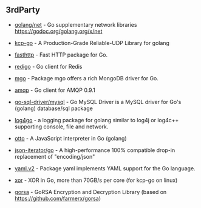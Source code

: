 ## 3rdParty

- [golang/net](https://github.com/golang/net) - Go supplementary network libraries https://godoc.org/golang.org/x/net

- [kcp-go](https://github.com/xtaci/kcp-go) - A Production-Grade Reliable-UDP Library for golang

- [fasthttp](https://github.com/valyala/fasthttp) - Fast HTTP package for Go. 

- [redigo](https://github.com/gomodule/redigo) - Go client for Redis

- [mgo](https://gopkg.in/mgo.v2) - Package mgo offers a rich MongoDB driver for Go.

- [amqp](https://github.com/streadway/amqp) - Go client for AMQP 0.9.1

- [go-sql-driver/mysql](https://github.com/go-sql-driver/mysql) - Go MySQL Driver is a MySQL driver for Go's (golang) database/sql package

- [log4go](https://github.com/jeanphorn/log4go) - a logging package for golang similar to log4j or log4c++ supporting console, file and network.

- [otto](https://github.com/robertkrimen/otto) - A JavaScript interpreter in Go (golang)

- [json-iterator/go](https://github.com/json-iterator/go) - A high-performance 100% compatible drop-in replacement of "encoding/json"

- [yaml.v2](https://gopkg.in/yaml.v2) - Package yaml implements YAML support for the Go language.

- [xor](https:github.com/templexxx/xor) - XOR in Go, more than 70GB/s per core (for kcp-go on linux)

- [gorsa](https://github.com/wenzhenxi/gorsa) - GoRSA Encryption and Decryption Library (based on https://github.com/farmerx/gorsa)
